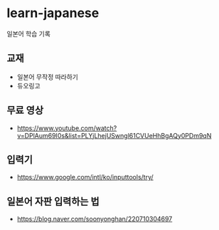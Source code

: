 # learn-japanese

일본어 학습 기록

## 교재 

- 일본어 무작정 따라하기
- 듀오링고

## 무료 영상

- https://www.youtube.com/watch?v=DPlAum69I0s&list=PLYjLhejUSwngl61CVUeHhBgAQy0PDm9qN

## 입력기 

- https://www.google.com/intl/ko/inputtools/try/


## 일본어 자판 입력하는 법

- https://blog.naver.com/soonyonghan/220710304697

